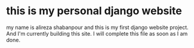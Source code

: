 # this is my personal django website

my name is alireza shabanpour and this is my first django website project.
And I'm currently building this site.
I will complete this file as soon as I am done.
